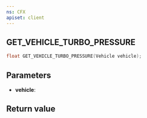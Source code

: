 ```yaml
---
ns: CFX
apiset: client
---
```

## GET_VEHICLE_TURBO_PRESSURE

```c
float GET_VEHICLE_TURBO_PRESSURE(Vehicle vehicle);
```


## Parameters
* **vehicle**: 

## Return value
